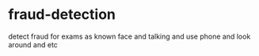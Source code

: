 # fraud-detection
detect fraud for exams as known face and talking and use phone and look around and etc
